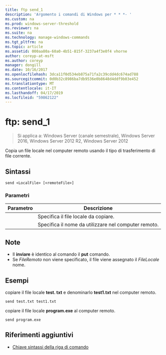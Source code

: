 ```yaml
---
title: ftp send_1
description: 'Argomento i comandi di Windows per * * *- '
ms.custom: na
ms.prod: windows-server-threshold
ms.reviewer: na
ms.suite: na
ms.technology: manage-windows-commands
ms.tgt_pltfrm: na
ms.topic: article
ms.assetid: 000aa80a-60a0-4b51-815f-3237a4f3e0f4 vhorne
author: coreyp-at-msft
ms.author: coreyp
manager: dongill
ms.date: 10/16/2017
ms.openlocfilehash: 3dca11f0d534eb875a71fa2c39cdd4dc674ad788
ms.sourcegitcommit: 0d0b32c8986ba7db9536e0b8648d4ddf9b03e452
ms.translationtype: MT
ms.contentlocale: it-IT
ms.lasthandoff: 04/17/2019
ms.locfileid: "59862122"
---
```

# <a name="ftp-send1"></a>ftp: send_1

>Si applica a: Windows Server (canale semestrale), Windows Server 2016, Windows Server 2012 R2, Windows Server 2012

Copia un file locale nel computer remoto usando il tipo di trasferimento di file corrente.   
## <a name="syntax"></a>Sintassi  
```  
send <LocalFile> [<remoteFile>]  
```  
### <a name="parameters"></a>Parametri  
|Parametro|Descrizione|  
|-------|--------|  
|<LocalFile>|Specifica il file locale da copiare.|  
|<remoteFile>|Specifica il nome da utilizzare nel computer remoto.|  
## <a name="remarks"></a>Note  
-   Il **inviare** è identico al comando il **put** comando.  
-   Se *FileRemoto* non viene specificato, il file viene assegnato il *FileLocale* nome.  
## <a name="BKMK_Examples"></a>Esempi  
copiare il file locale **test. txt** e denominarlo **test1.txt** nel computer remoto.  
```  
send test.txt test1.txt  
```  
copiare il file locale **program.exe** al computer remoto.  
```  
send program.exe  
```  
## <a name="additional-references"></a>Riferimenti aggiuntivi  
-   [Chiave sintassi della riga di comando](command-line-syntax-key.md)  
